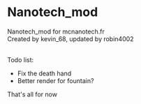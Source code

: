 Nanotech_mod
============

Nanotech_mod for mcnanotech.fr<br>
Created by kevin_68, updated by robin4002<br><br>

Todo list:
* Fix the death hand
* Better render for fountain?

That's all for now
